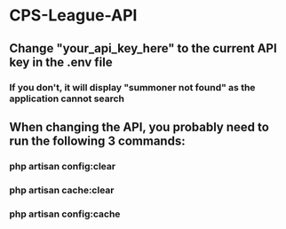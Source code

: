 # CPS-League-API

## Change "your_api_key_here" to the current API key in the .env file
### If you don't, it will display "summoner not found" as the application cannot search
## When changing the API, you probably need to run the following 3 commands: 
### php artisan config:clear
### php artisan cache:clear
### php artisan config:cache
